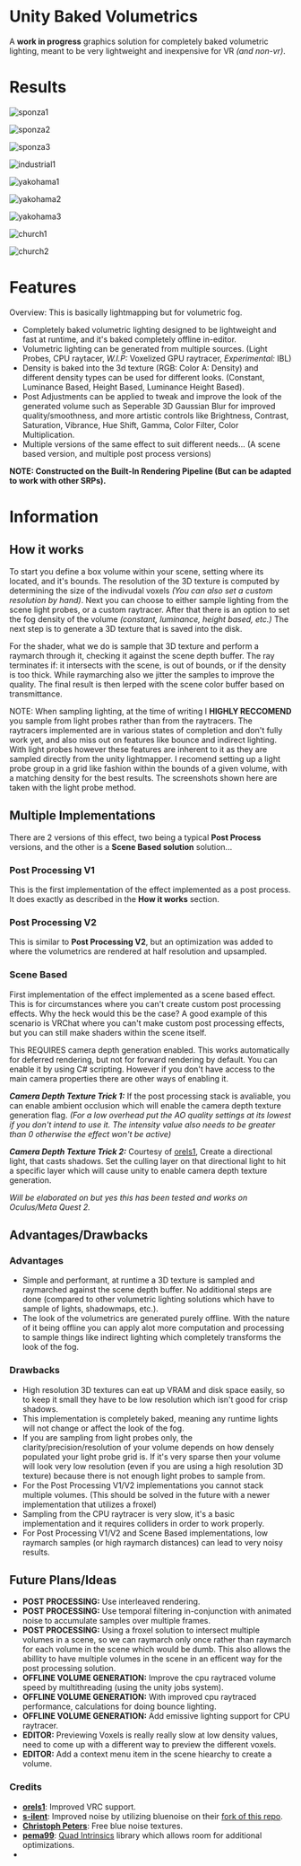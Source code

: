 # Unity Baked Volumetrics
A **work in progress** graphics solution for completely baked volumetric lighting, meant to be very lightweight and inexpensive for VR *(and non-vr)*. 

# Results
![sponza1](GithubContent/sponza1.jpg)

![sponza2](GithubContent/sponza2.png)

![sponza3](GithubContent/sponza3.png)

![industrial1](GithubContent/industrial1.png)

![yakohama1](GithubContent/yakohama1.png)

![yakohama2](GithubContent/yakohama2.png)

![yakohama3](GithubContent/yakohama3.jpg)

![church1](GithubContent/church1.png)

![church2](GithubContent/church2.png)

# Features

Overview: This is basically lightmapping but for volumetric fog. 

- Completely baked volumetric lighting designed to be lightweight and fast at runtime, and it's baked completely offline in-editor.
- Volumetric lighting can be generated from multiple sources. (Light Probes, CPU raytacer, *W.I.P:* Voxelized GPU raytracer, *Experimental:* IBL) 
- Density is baked into the 3d texture (RGB: Color A: Density) and different density types can be used for different looks. (Constant, Luminance Based, Height Based, Luminance Height Based).
- Post Adjustments can be applied to tweak and improve the look of the generated volume such as Seperable 3D Gaussian Blur for improved quality/smoothness, and more artistic controls like Brightness, Contrast, Saturation, Vibrance, Hue Shift, Gamma, Color Filter, Color Multiplication.
- Multiple versions of the same effect to suit different needs... (A scene based version, and multiple post process versions)

**NOTE: Constructed on the Built-In Rendering Pipeline (But can be adapted to work with other SRPs).**

# Information

## How it works

To start you define a box volume within your scene, setting where its located, and it's bounds. The resolution of the 3D texture is computed by determining the size of the indivudal voxels *(You can also set a custom resolution by hand)*. Next you can choose to either sample lighting from the scene light probes, or a custom raytracer. After that there is an option to set the fog density of the volume *(constant, luminance, height based, etc.)* The next step is to generate a 3D texture that is saved into the disk. 

For the shader, what we do is sample that 3D texture and perform a raymarch through it, checking it against the scene depth buffer. The ray terminates if: it intersects with the scene, is out of bounds, or if the density is too thick. While raymarching also we jitter the samples to improve the quality. The final result is then lerped with the scene color buffer based on transmittance.

NOTE: When sampling lighting, at the time of writing I **HIGHLY RECCOMEND** you sample from light probes rather than from the raytracers. The raytracers implemented are in various states of completion and don't fully work yet, and also miss out on features like bounce and indirect lighting. With light probes however these features are inherent to it as they are sampled directly from the unity lightmapper. I recomend setting up a light probe group in a grid like fashion within the bounds of a given volume, with a matching density for the best results. The screenshots shown here are taken with the light probe method.

## Multiple Implementations

There are 2 versions of this effect, two being a typical **Post Process** versions, and the other is a **Scene Based solution** solution...

### Post Processing V1
This is the first implementation of the effect implemented as a post process. It does exactly as described in the **How it works** section.

### Post Processing V2
This is similar to **Post Processing V2**, but an optimization was added to where the volumetrics are rendered at half resolution and upsampled.

### Scene Based
First implementation of the effect implemented as a scene based effect. This is for circumstances where you can't create custom post processing effects. Why the heck would this be the case? A good example of this scenario is VRChat where you can't make custom post processing effects, but you can still make shaders within the scene itself. 

This REQUIRES camera depth generation enabled. This works automatically for deferred rendering, but not for forward rendering by default. You can enable it by using C# scripting. However if you don't have access to the main camera properties there are other ways of enabling it.

***Camera Depth Texture Trick 1:*** If the post processing stack is avaliable, you can enable ambient occlusion which will enable the camera depth texture generation flag. *(For a low overhead put the AO quality settings at its lowest if you don't intend to use it. The intensity value also needs to be greater than 0 otherwise the effect won't be active)*

***Camera Depth Texture Trick 2:***  Courtesy of [orels1](https://github.com/orels1), Create a directional light, that casts shadows. Set the culling layer on that directional light to hit a specific layer which will cause unity to enable camera depth texture generation.

*Will be elaborated on but yes this has been tested and works on Oculus/Meta Quest 2.*

## Advantages/Drawbacks

### Advantages

- Simple and performant, at runtime a 3D texture is sampled and raymarched against the scene depth buffer. No additional steps are done (compared to other volumetric lighting solutions which have to sample of lights, shadowmaps, etc.).
- The look of the volumetrics are generated purely offline. With the nature of it being offline you can apply alot more computation and processing to sample things like indirect lighting which completely transforms the look of the fog.

### Drawbacks

- High resolution 3D textures can eat up VRAM and disk space easily, so to keep it small they have to be low resolution which isn't good for crisp shadows.
- This implementation is completely baked, meaning any runtime lights will not change or affect the look of the fog.
- If you are sampling from light probes only, the clarity/precision/resolution of your volume depends on how densely populated your light probe grid is. If it's very sparse then your volume will look very low resolution (even if you are using a high resolution 3D texture) because there is not enough light probes to sample from.
- For the Post Processing V1/V2 implementations you cannot stack multiple volumes. (This should be solved in the future with a newer implementation that utilizes a froxel)
- Sampling from the CPU raytracer is very slow, it's a basic implementation and it requires colliders in order to work properly.
- For Post Processing V1/V2 and Scene Based implementations, low raymarch samples (or high raymarch distances) can lead to very noisy results.

## Future Plans/Ideas

- **POST PROCESSING:** Use interleaved rendering.
- **POST PROCESSING:** Use temporal filtering in-conjunction with animated noise to accumulate samples over multiple frames.
- **POST PROCESSING:** Using a froxel solution to intersect multiple volumes in a scene, so we can raymarch only once rather than raymarch for each volume in the scene which would be dumb. This also allows the abillity to have multiple volumes in the scene in an efficent way for the post processing solution.
- **OFFLINE VOLUME GENERATION:** Improve the cpu raytraced volume speed by multithreading (using the unity jobs system).
- **OFFLINE VOLUME GENERATION:** With improved cpu raytraced performance, calculations for doing bounce lighting.
- **OFFLINE VOLUME GENERATION:** Add emissive lighting support for CPU raytracer.
- **EDITOR:** Previewing Voxels is really really slow at low density values, need to come up with a different way to preview the different voxels.
- **EDITOR:** Add a context menu item in the scene hiearchy to create a volume.

### Credits

- **[orels1](https://github.com/orels1)**: Improved VRC support.
- **[s-ilent](https://github.com/s-ilent)**: Improved noise by utilizing bluenoise on their [fork of this repo](https://github.com/s-ilent/Unity-Baked-Volumetrics).
- **[Christoph Peters](http://momentsingraphics.de/BlueNoise.html)**: Free blue noise textures.
- **[pema99](https://gist.github.com/pema99)**: [Quad Intrinsics](https://gist.github.com/pema99/9585ca31e31ea8b5bd630171d76b6f3a) library which allows room for additional optimizations.
- 
